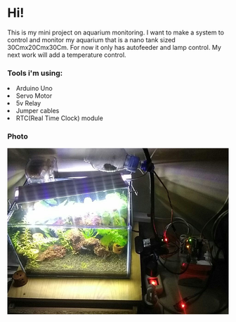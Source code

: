 # Hi!
This is my mini project on aquarium monitoring. I want to make a system to control and monitor my aquarium that is a nano tank sized 30Cmx20Cmx30Cm. For now it only has autofeeder and lamp control. My next work will add a temperature control.
<h3>Tools i'm using:</h3>
<li>Arduino Uno</li>
<li>Servo Motor</li>
<li>5v Relay</li>
<li>Jumper cables</li>
<li>RTC(Real Time Clock) module</li>
<h3>Photo</h3>
<img src="photo.jpg" alt="Aquascape + System">
